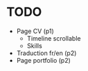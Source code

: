 # TODO
- Page CV (p1)
  - Timeline scrollable
  - Skills
- Traduction fr/en (p2)
- Page portfolio (p2)
